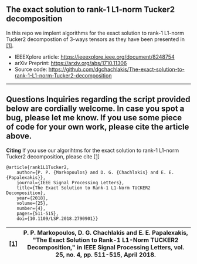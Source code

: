 ## The exact solution to rank-1 L1-norm Tucker2 decomposition ##

In this repo we implent algorithms for the exact solution to rank-1 L1-norm Tucker2 decompostion of 3-ways tensors as they have been presented in [[1]](https://ieeexplore.ieee.org/document/8248754).

* IEEEXplore article: https://ieeexplore.ieee.org/document/8248754
* arXiv Preprint: https://arxiv.org/abs/1710.11306
* Source code: https://github.com/dgchachlakis/The-exact-solution-to-rank-1-L1-norm-Tucker2-decomposition
---
**Questions**
Inquiries regarding the script provided below are cordially welcome. In case you spot a bug, please let me know. If you use some piece of code for your own work, please cite the article above.
---
**Citing**
If you use our algorihtms for the exact solution to rank-1 L1-norm Tucker2 decomposition, please cite [[1]](https://ieeexplore.ieee.org/document/8248754)
```
@article{rank1L1Tucker2,
    author={P. P. {Markopoulos} and D. G. {Chachlakis} and E. E. {Papalexakis}},
    journal={IEEE Signal Processing Letters}, 
    title={The Exact Solution to Rank-1 L1-Norm TUCKER2 Decomposition}, 
    year={2018},
    volume={25},
    number={4},
    pages={511-515},
    doi={10.1109/LSP.2018.2790901}}
```
|[[1]](https://ieeexplore.ieee.org/document/8248754)|P. P. Markopoulos, D. G. Chachlakis and E. E. Papalexakis, "The Exact Solution to Rank-1 L1-Norm TUCKER2 Decomposition," in IEEE Signal Processing Letters, vol. 25, no. 4, pp. 511-515, April 2018.|
|-----|--------|

 
